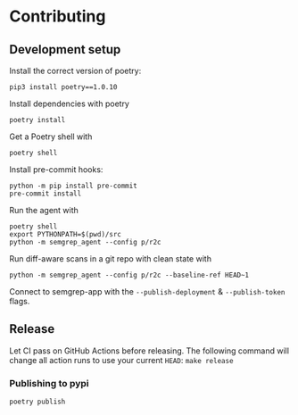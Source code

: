 # Contributing

## Development setup

Install the correct version of poetry:

```
pip3 install poetry==1.0.10
```

Install dependencies with poetry

```
poetry install
```

Get a Poetry shell with
```
poetry shell
```

Install pre-commit hooks:

```
python -m pip install pre-commit
pre-commit install
```


Run the agent with

```
poetry shell
export PYTHONPATH=$(pwd)/src
python -m semgrep_agent --config p/r2c
```

Run diff-aware scans in a git repo with clean state with

```
python -m semgrep_agent --config p/r2c --baseline-ref HEAD~1
```

Connect to semgrep-app with the `--publish-deployment` & `--publish-token` flags.

## Release

Let CI pass on GitHub Actions before releasing.
The following command will change all action runs to use your current `HEAD`:
```make release```

### Publishing to pypi

```
poetry publish
```
